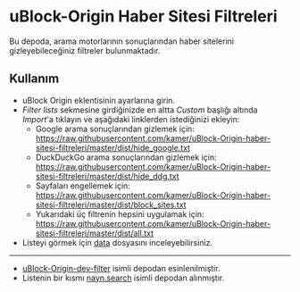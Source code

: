 # uBlock-Origin Haber Sitesi Filtreleri

Bu depoda, arama motorlarının sonuçlarından haber sitelerini gizleyebileceğiniz filtreler bulunmaktadır.

## Kullanım

* uBlock Origin eklentisinin ayarlarına girin.
* _Filter lists_ sekmesine girdiğinizde en altta _Custom_ başlığı altında _Import_'a tıklayın ve aşağıdaki linklerden
  istediğinizi ekleyin:
  * Google arama sonuçlarından gizlemek için: https://raw.githubusercontent.com/kamer/uBlock-Origin-haber-sitesi-filtreleri/master/dist/hide_google.txt
  * DuckDuckGo arama sonuçlarından gizlemek için: https://raw.githubusercontent.com/kamer/uBlock-Origin-haber-sitesi-filtreleri/master/dist/hide_ddg.txt
  * Sayfaları engellemek için: https://raw.githubusercontent.com/kamer/uBlock-Origin-haber-sitesi-filtreleri/master/dist/block_sites.txt
  * Yukarıdaki üç filtrenin hepsini uygulamak için: https://raw.githubusercontent.com/kamer/uBlock-Origin-haber-sitesi-filtreleri/master/dist/all.txt
* Listeyi görmek için [data](data) dosyasını inceleyebilirsiniz.

---
* [uBlock-Origin-dev-filter](https://github.com/quenhus/uBlock-Origin-dev-filter) isimli depodan esinlenilmiştir.
* Listenin bir kısmı [nayn.search](https://github.com/naynco/nayn.search) isimli depodan alınmıştır.